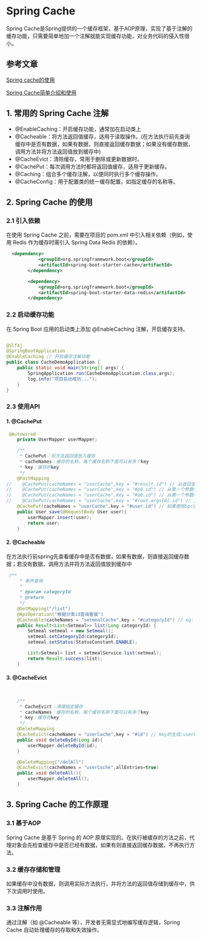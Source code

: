 # Spring Cache



Spring Cache是Spring提供的一个缓存框架，基于AOP原理，实现了基于注解的缓存功能，只需要简单地加一个注解就能实现缓存功能，对业务代码的侵入性很小。

## 参考文章

[Spring cache的使用](https://blog.csdn.net/qq_46637011/article/details/142032536)

[Spring Cache简单介绍和使用](https://blog.csdn.net/m0_62946761/article/details/129368226)

## 1. 常用的 Spring Cache 注解

- @EnableCaching：开启缓存功能，通常加在启动类上
- @Cacheable：将方法返回值缓存，适用于读取操作。(在方法执行前先查询缓存中是否有数据，如果有数据，则直接返回缓存数据；如果没有缓存数据，调用方法并将方法返回值放到缓存中)
- @CacheEvict：清除缓存，常用于删除或更新数据时。
- @CachePut：每次调用方法时都将返回值缓存，适用于更新缓存。
- @Caching：组合多个缓存注解，以便同时执行多个缓存操作。
- @CacheConfig：用于配置类的统一缓存配置，如指定缓存的名称等。


## 2. Spring Cache 的使用

### 2.1 引入依赖

在使用 Spring Cache 之前，需要在项目的 pom.xml 中引入相关依赖（例如，使用 Redis 作为缓存时需引入 Spring Data Redis 的依赖）。

```xml
  <dependency>
            <groupId>org.springframework.boot</groupId>
            <artifactId>spring-boot-starter-cache</artifactId>
        </dependency>

        <dependency>
            <groupId>org.springframework.boot</groupId>
            <artifactId>spring-boot-starter-data-redis</artifactId>
        </dependency>
```


### 2.2 启动缓存功能

在 Spring Boot 应用的启动类上添加 @EnableCaching 注解，开启缓存支持。

```java

@Slf4j
@SpringBootApplication
@EnableCaching // 开启缓存注解功能
public class CacheDemoApplication {
    public static void main(String[] args) {
        SpringApplication.run(CacheDemoApplication.class,args);
        log.info("项目启动成功...");
    }
}


```

### 2.3 使用API

#### 1. @CachePut

```java
 @Autowired
    private UserMapper userMapper;

    /**
     * CachePut：将方法返回值放入缓存
     * cacheNames：缓存的名称，每个缓存名称下面可以有多个key
     * key：缓存的key
     */
    @PostMapping
//    @CachePut(cacheNames = "userCache",key = "#result.id") // 从返回值拿到key  -> key = "#result.id"
//    @CachePut(cacheNames = "userCache",key = "#p0.id") // 从第一个参数中拿到key -> key = "#p0.id"
//    @CachePut(cacheNames = "userCache",key = "#a0.id") // 从第一个参数中拿到key -> key = "#a0.id"
//    @CachePut(cacheNames = "userCache",key = "#root.args[0].id") // 从第一个参数中拿到key -> key = "#root.args[0].id"
    @CachePut(cacheNames = "userCache",key = "#user.id") // 如果使用Spring Cache缓存数据,key的生成:userCache::user.id  从参数中拿到key -> key = "#user.id"
    public User save(@RequestBody User user){
        userMapper.insert(user);
        return user;
    }
```

#### 2. @Cacheable

在方法执行前spring先查看缓存中是否有数据，如果有数据，则直接返回缓存数据；若没有数据，调用方法并将方法返回值放到缓存中

```java
 /**
     * 条件查询
     *
     * @param categoryId
     * @return
     */
    @GetMapping("/list")
    @ApiOperation("根据分类id查询套餐")
    @Cacheable(cacheNames = "setmealCache",key = "#categoryId") // eg: key = setmealCache::categoryId
    public Result<List<Setmeal>> list(Long categoryId) {
        Setmeal setmeal = new Setmeal();
        setmeal.setCategoryId(categoryId);
        setmeal.setStatus(StatusConstant.ENABLE);

        List<Setmeal> list = setmealService.list(setmeal);
        return Result.success(list);
    }
```

#### 3. @CacheEvict

```java


    /**
     * CacheEvict：清理指定缓存
     * cacheNames：缓存的名称，每个缓存名称下面可以有多个key
     * key：缓存的key
     */
    @DeleteMapping
    @CacheEvict(cacheNames = "userCache",key = "#id") // key的生成:userCache::id
    public void deleteById(Long id){
        userMapper.deleteById(id);
    }

	@DeleteMapping("/delAll")
    @CacheEvict(cacheNames = "userCache",allEntries=true)
    public void deleteAll(){
        userMapper.deleteAll();
    }
```

## 3. Spring Cache 的工作原理

### 3.1 基于AOP

Spring Cache 是基于 Spring 的 AOP 原理实现的。在执行被缓存的方法之前，代理对象会先检查缓存中是否已经有数据，如果有则直接返回缓存数据，不再执行方法。

### 3.2 缓存存储和管理

如果缓存中没有数据，则调用实际方法执行，并将方法的返回值存储到缓存中，供下次调用时使用。

### 3.3 注解作用

通过注解（如 @Cacheable 等），开发者无需显式地编写缓存逻辑，Spring Cache 自动处理缓存的存取和失效操作。

